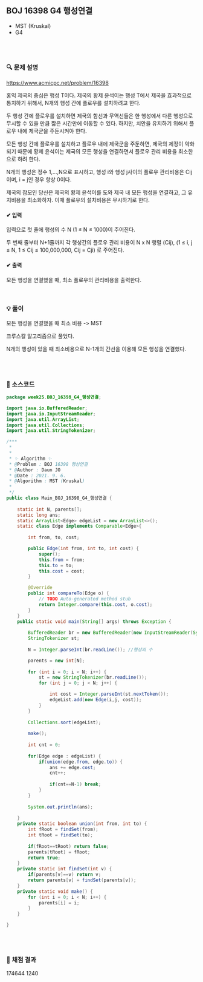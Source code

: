 ## BOJ 16398 G4 행성연결
- MST (Kruskal)
- G4



<br><br>


### 🔍 문제 설명
https://www.acmicpc.net/problem/16398

홍익 제국의 중심은 행성 T이다. 제국의 황제 윤석이는 행성 T에서 제국을 효과적으로 통치하기 위해서, N개의 행성 간에 플로우를 설치하려고 한다.

두 행성 간에 플로우를 설치하면 제국의 함선과 무역선들은 한 행성에서 다른 행성으로 무시할 수 있을 만큼 짧은 시간만에 이동할 수 있다. 하지만, 치안을 유지하기 위해서 플로우 내에 제국군을 주둔시켜야 한다.

모든 행성 간에 플로우를 설치하고 플로우 내에 제국군을 주둔하면, 제국의 제정이 악화되기 때문에 황제 윤석이는 제국의 모든 행성을 연결하면서 플로우 관리 비용을 최소한으로 하려 한다.

N개의 행성은 정수 1,…,N으로 표시하고, 행성 i와 행성 j사이의 플로우 관리비용은 Cij이며, i = j인 경우 항상 0이다.

제국의 참모인 당신은 제국의 황제 윤석이를 도와 제국 내 모든 행성을 연결하고, 그 유지비용을 최소화하자.  이때 플로우의 설치비용은 무시하기로 한다.
<br>

#### ✔ 입력
입력으로 첫 줄에 행성의 수 N (1 ≤ N ≤ 1000)이 주어진다.

두 번째 줄부터 N+1줄까지 각 행성간의 플로우 관리 비용이 N x N 행렬 (Cij),  (1 ≤ i, j ≤ N, 1 ≤ Cij ≤ 100,000,000, Cij = Cji) 로 주어진다.
<br>

#### ✔ 출력
모든 행성을 연결했을 때, 최소 플로우의 관리비용을 출력한다.
<br>


<br>

###  💡 풀이

모든 행성을 연결했을 때 최소 비용 -> MST

크루스칼 알고리즘으로 풀었다.

N개의 행성이 있을 때 최소비용으로 N-1개의 간선을 이용해 모든 행성을 연결했다.

 
<br><br>

###  💬 소스코드

```java
package week25.BOJ_16398_G4_행성연결;

import java.io.BufferedReader;
import java.io.InputStreamReader;
import java.util.ArrayList;
import java.util.Collections;
import java.util.StringTokenizer;

/***
 * 
 * 
 * ✨ Algorithm ✨
 * @Problem : BOJ 16398 행성연결
 * @Author : Daun JO
 * @Date : 2021. 9. 6. 
 * @Algorithm : MST (Kruskal)
 *
 */
public class Main_BOJ_16398_G4_행성연결 {
	
	static int N, parents[];
	static long ans;
	static ArrayList<Edge> edgeList = new ArrayList<>();
	static class Edge implements Comparable<Edge>{
		
		int from, to, cost;

		public Edge(int from, int to, int cost) {
			super();
			this.from = from;
			this.to = to;
			this.cost = cost;
		}

		@Override
		public int compareTo(Edge o) {
			// TODO Auto-generated method stub
			return Integer.compare(this.cost, o.cost);
		}
	}
	public static void main(String[] args) throws Exception {
		
		BufferedReader br = new BufferedReader(new InputStreamReader(System.in));
		StringTokenizer st;
		
		N = Integer.parseInt(br.readLine()); //행성의 수

		parents = new int[N];
		
		for (int i = 0; i < N; i++) {
			st = new StringTokenizer(br.readLine());
			for (int j = 0; j < N; j++) {

				int cost = Integer.parseInt(st.nextToken());
				edgeList.add(new Edge(i,j, cost));
			}
		}
		
		Collections.sort(edgeList);
		
		make();
		
		int cnt = 0;
		
		for(Edge edge : edgeList) {
			if(union(edge.from, edge.to)) {
				ans += edge.cost;
				cnt++;
				
				if(cnt==N-1) break;
			}
		}
		
		System.out.println(ans);
		
	}
	private static boolean union(int from, int to) {
		int fRoot = findSet(from);
		int tRoot = findSet(to);
		
		if(fRoot==tRoot) return false;
		parents[tRoot] = fRoot;
		return true;
	}
	private static int findSet(int v) {
		if(parents[v]==v) return v;
		return parents[v] = findSet(parents[v]);
	}
	private static void make() {
		for (int i = 0; i < N; i++) {
			parents[i] = i;
		}
	}

}


```
<br><br>


###  💯 채점 결과
174644	1240